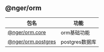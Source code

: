 ## @nger/orm

| 包名                                              | 功能           |
| ------------------------------------------------- | -------------- |
| [@nger/orm.core](packages/core/README.md)         | orm基础功能    |
| [@nger/orm.postgres](packages/postgres/README.md) | postgres数据库 |
